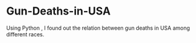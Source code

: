 # Gun-Deaths-in-USA
Using Python , I found out the relation between gun deaths in USA among different races.
